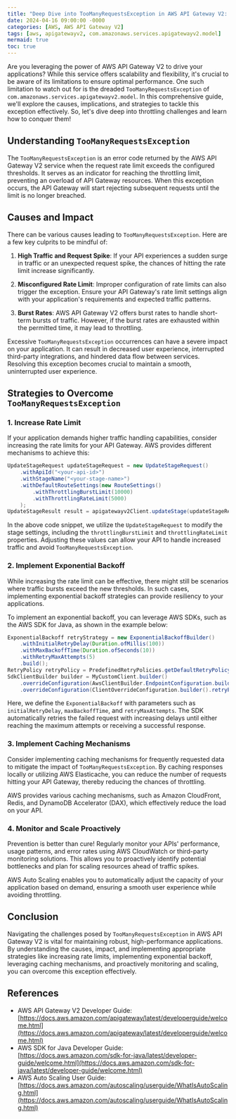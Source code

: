 ```yaml
---
title: "Deep Dive into TooManyRequestsException in AWS API Gateway V2: Overcoming Throttling Challenges"
date: 2024-04-16 09:00:00 -0000
categories: [AWS, AWS API Gateway V2]
tags: [aws, apigatewayv2, com.amazonaws.services.apigatewayv2.model]
mermaid: true
toc: true
---
```



Are you leveraging the power of AWS API Gateway V2 to drive your applications? While this service offers scalability and flexibility, it's crucial to be aware of its limitations to ensure optimal performance. One such limitation to watch out for is the dreaded `TooManyRequestsException` of `com.amazonaws.services.apigatewayv2.model`. In this comprehensive guide, we'll explore the causes, implications, and strategies to tackle this exception effectively. So, let's dive deep into throttling challenges and learn how to conquer them!

## Understanding `TooManyRequestsException`

The `TooManyRequestsException` is an error code returned by the AWS API Gateway V2 service when the request rate limit exceeds the configured thresholds. It serves as an indicator for reaching the throttling limit, preventing an overload of API Gateway resources. When this exception occurs, the API Gateway will start rejecting subsequent requests until the limit is no longer breached.

## Causes and Impact

There can be various causes leading to `TooManyRequestsException`. Here are a few key culprits to be mindful of:

1. **High Traffic and Request Spike**: If your API experiences a sudden surge in traffic or an unexpected request spike, the chances of hitting the rate limit increase significantly.

2. **Misconfigured Rate Limit**: Improper configuration of rate limits can also trigger the exception. Ensure your API Gateway's rate limit settings align with your application's requirements and expected traffic patterns.

3. **Burst Rates**: AWS API Gateway V2 offers burst rates to handle short-term bursts of traffic. However, if the burst rates are exhausted within the permitted time, it may lead to throttling.

Excessive `TooManyRequestsException` occurrences can have a severe impact on your application. It can result in decreased user experience, interrupted third-party integrations, and hindered data flow between services. Resolving this exception becomes crucial to maintain a smooth, uninterrupted user experience.

## Strategies to Overcome `TooManyRequestsException`

### 1. Increase Rate Limit

If your application demands higher traffic handling capabilities, consider increasing the rate limits for your API Gateway. AWS provides different mechanisms to achieve this:

```java
UpdateStageRequest updateStageRequest = new UpdateStageRequest()
    .withApiId("<your-api-id>")
    .withStageName("<your-stage-name>")
    .withDefaultRouteSettings(new RouteSettings()
        .withThrottlingBurstLimit(10000)
        .withThrottlingRateLimit(5000)
    );
UpdateStageResult result = apigatewayv2Client.updateStage(updateStageRequest);
```

In the above code snippet, we utilize the `UpdateStageRequest` to modify the stage settings, including the `throttlingBurstLimit` and `throttlingRateLimit` properties. Adjusting these values can allow your API to handle increased traffic and avoid `TooManyRequestsException`.

### 2. Implement Exponential Backoff

While increasing the rate limit can be effective, there might still be scenarios where traffic bursts exceed the new thresholds. In such cases, implementing exponential backoff strategies can provide resiliency to your applications.

To implement an exponential backoff, you can leverage AWS SDKs, such as the AWS SDK for Java, as shown in the example below:

```java
ExponentialBackoff retryStrategy = new ExponentialBackoffBuilder()
    .withInitialRetryDelay(Duration.ofMillis(100))
    .withMaxBackoffTime(Duration.ofSeconds(10))
    .withRetryMaxAttempts(5)
    .build();
RetryPolicy retryPolicy = PredefinedRetryPolicies.getDefaultRetryPolicyWithCustomStrategy(retryStrategy);
SdkClientBuilder builder = MyCustomClient.builder()
    .overrideConfiguration(AwsClientBuilder.EndpointConfiguration.builder().build())
    .overrideConfiguration(ClientOverrideConfiguration.builder().retryPolicy(retryPolicy).build());
```

Here, we define the `ExponentialBackoff` with parameters such as `initialRetryDelay`, `maxBackoffTime`, and `retryMaxAttempts`. The SDK automatically retries the failed request with increasing delays until either reaching the maximum attempts or receiving a successful response.

### 3. Implement Caching Mechanisms

Consider implementing caching mechanisms for frequently requested data to mitigate the impact of `TooManyRequestsException`. By caching responses locally or utilizing AWS Elasticache, you can reduce the number of requests hitting your API Gateway, thereby reducing the chances of throttling.

AWS provides various caching mechanisms, such as Amazon CloudFront, Redis, and DynamoDB Accelerator (DAX), which effectively reduce the load on your API.

### 4. Monitor and Scale Proactively

Prevention is better than cure! Regularly monitor your APIs' performance, usage patterns, and error rates using AWS CloudWatch or third-party monitoring solutions. This allows you to proactively identify potential bottlenecks and plan for scaling resources ahead of traffic spikes.

AWS Auto Scaling enables you to automatically adjust the capacity of your application based on demand, ensuring a smooth user experience while avoiding throttling.

## Conclusion

Navigating the challenges posed by `TooManyRequestsException` in AWS API Gateway V2 is vital for maintaining robust, high-performance applications. By understanding the causes, impact, and implementing appropriate strategies like increasing rate limits, implementing exponential backoff, leveraging caching mechanisms, and proactively monitoring and scaling, you can overcome this exception effectively.


## References

- AWS API Gateway V2 Developer Guide: [https://docs.aws.amazon.com/apigateway/latest/developerguide/welcome.html](https://docs.aws.amazon.com/apigateway/latest/developerguide/welcome.html)
- AWS SDK for Java Developer Guide: [https://docs.aws.amazon.com/sdk-for-java/latest/developer-guide/welcome.html](https://docs.aws.amazon.com/sdk-for-java/latest/developer-guide/welcome.html)
- AWS Auto Scaling User Guide: [https://docs.aws.amazon.com/autoscaling/userguide/WhatIsAutoScaling.html](https://docs.aws.amazon.com/autoscaling/userguide/WhatIsAutoScaling.html)
